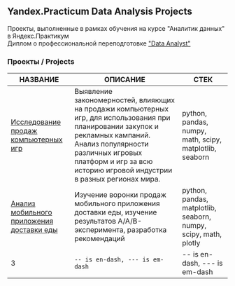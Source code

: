 ## Yandex.Practicum Data Analysis Projects
Проекты, выполненные в рамках обучения на курсе "Аналитик данных" в Яндекс.Практикум        
 Диплом о профессиональной переподготовке ["Data Analyst"](http://handlebarsjs.com/)

### Проекты / Projects



|НАЗВАНИЕ        |ОПИСАНИЕ                       |СТЕК                         |
|----------------|-------------------------------|-----------------------------|
|[Исследование продаж компьютерных игр](https://github.com/StarryMantella/Yandex)|Выявление закономерностей, влияющих на продажи компьютерных игр, для использования при планировании закупок и рекламных кампаний. Анализ популярности различных игровых платформ и игр за всю историю игровой индустрии в разных регионах мира.|python, pandas, numpy, math, scipy, matplotlib, seaborn            |
|[Анализ мобильного приложения доставки еды](https://github.com/StarryMantella/Ya)         |Изучение воронки продаж мобильного приложения доставки еды, изучение результатов A/A/B-эксперимента, разработка рекомендаций          |python, pandas, matplotlib, seaborn, numpy, scipy, math, plotly        |
|3         |`-- is en-dash, --- is em-dash`|-- is en-dash, --- is em-dash|


